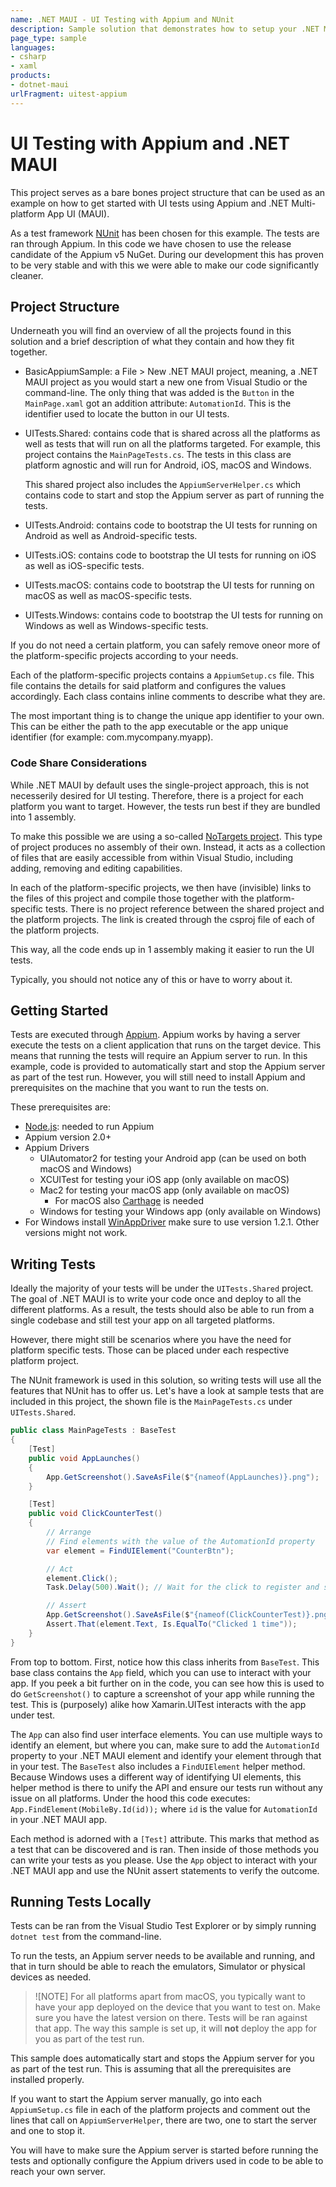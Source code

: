 ```yaml
---
name: .NET MAUI - UI Testing with Appium and NUnit
description: Sample solution that demonstrates how to setup your .NET MAUI app for UI testing with Appium and NUnit.
page_type: sample
languages:
- csharp
- xaml
products:
- dotnet-maui
urlFragment: uitest-appium
---
```


# UI Testing with Appium and .NET MAUI

This project serves as a bare bones project structure that can be used as an example on how to get started with UI tests using Appium and .NET Multi-platform App UI (MAUI).

As a test framework [NUnit](https://nunit.org/) has been chosen for this example. The tests are ran through Appium. In this code we have chosen to use the release candidate of the Appium v5 NuGet. During our development this has proven to be very stable and with this we were able to make our code significantly cleaner.

## Project Structure

Underneath you will find an overview of all the projects found in this solution and a brief description of what they contain and how they fit together.

* BasicAppiumSample: a File > New .NET MAUI project, meaning, a .NET MAUI project as you would start a new one from Visual Studio or the command-line. The only thing that was added is the `Button` in the `MainPage.xaml` got an addition attribute: `AutomationId`. This is the identifier used to locate the button in our UI tests.

* UITests.Shared: contains code that is shared across all the platforms as well as tests that will run on all the platforms targeted. For example, this project contains the `MainPageTests.cs`. The tests in this class are platform agnostic and will run for Android, iOS, macOS and Windows.

  This shared project also includes the `AppiumServerHelper.cs` which contains code to start and stop the Appium server as part of running the tests.

* UITests.Android: contains code to bootstrap the UI tests for running on Android as well as Android-specific tests.
* UITests.iOS: contains code to bootstrap the UI tests for running on iOS as well as iOS-specific tests.
* UITests.macOS: contains code to bootstrap the UI tests for running on macOS as well as macOS-specific tests.
* UITests.Windows: contains code to bootstrap the UI tests for running on Windows as well as Windows-specific tests.

If you do not need a certain platform, you can safely remove oneor more of the platform-specific projects according to your needs.

Each of the platform-specific projects contains a `AppiumSetup.cs` file. This file contains the details for said platform and configures the values accordingly. Each class contains inline comments to describe what they are.

The most important thing is to change the unique app identifier to your own. This can be either the path to the app executable or the app unique identifier  (for example: com.mycompany.myapp).

### Code Share Considerations

While .NET MAUI by default uses the single-project approach, this is not necesserily desired for UI testing. Therefore, there is a project for each platform you want to target. However, the tests run best if they are bundled into 1 assembly.

To make this possible we are using a so-called [NoTargets project](https://github.com/microsoft/MSBuildSdks/blob/main/src/NoTargets/). This type of project produces no assembly of their own. Instead, it acts as a collection of files that are easily accessible from within Visual Studio, including adding, removing and editing capabilities.

In each of the platform-specific projects, we then have (invisible) links to the files of this project and compile those together with the platform-specific tests. There is no project reference between the shared project and the platform projects. The link is created through the csproj file of each of the platform projects.

This way, all the code ends up in 1 assembly making it easier to run the UI tests.

Typically, you should not notice any of this or have to worry about it.

## Getting Started

Tests are executed through [Appium](https://appium.io/). Appium works by having a server execute the tests on a client application that runs on the target device. This means that running the tests will require an Appium server to run. In this example, code is provided to automatically start and stop the Appium server as part of the test run. However, you will still need to install Appium and prerequisites on the machine that you want to run the tests on.

These prerequisites are:

* [Node.js](https://nodejs.org/): needed to run Appium
* Appium version 2.0+
* Appium Drivers
  * UIAutomator2 for testing your Android app (can be used on both macOS and Windows)
  * XCUITest for testing your iOS app (only available on macOS)
  * Mac2 for testing your macOS app (only available on macOS)
    * For macOS also [Carthage](https://github.com/Carthage/Carthage) is needed
  * Windows for testing your Windows app (only available on Windows)
* For Windows install [WinAppDriver](https://github.com/microsoft/WinAppDriver) make sure to use version 1.2.1. Other versions might not work.

<!-- TODO: Link to instructions -->

## Writing Tests

Ideally the majority of your tests will be under the `UITests.Shared` project. The goal of .NET MAUI is to write your code once and deploy to all the different platforms. As a result, the tests should also be able to run from a single codebase and still test your app on all targeted platforms.

However, there might still be scenarios where you have the need for platform specific tests. Those can be placed under each respective platform project.

The NUnit framework is used in this solution, so writing tests will use all the features that NUnit has to offer us. Let's have a look at sample tests that are included in this project, the shown file is the `MainPageTests.cs` under `UITests.Shared`.

```csharp
public class MainPageTests : BaseTest
{
    [Test]
    public void AppLaunches()
    {
        App.GetScreenshot().SaveAsFile($"{nameof(AppLaunches)}.png");
    }

    [Test]
    public void ClickCounterTest()
    {
        // Arrange
        // Find elements with the value of the AutomationId property
        var element = FindUIElement("CounterBtn");

        // Act
        element.Click();
        Task.Delay(500).Wait(); // Wait for the click to register and show up on the screenshot

        // Assert
        App.GetScreenshot().SaveAsFile($"{nameof(ClickCounterTest)}.png");
        Assert.That(element.Text, Is.EqualTo("Clicked 1 time"));
    }
}
```

From top to bottom. First, notice how this class inherits from `BaseTest`. This base class contains the `App` field, which you can use to interact with your app. If you peek a bit further on in the code, you can see how this is used to do `GetScreenshot()` to capture a screenshot of your app while running the test. This is (purposely) alike how Xamarin.UITest interacts with the app under test.

The `App` can also find user interface elements. You can use multiple ways to identify an element, but where you can, make sure to add the `AutomationId` property to your .NET MAUI element and identify your element through that in your test. The `BaseTest` also includes a `FindUIElement` helper method. Because Windows uses a different way of identifying UI elements, this helper method is there to unify the API and ensure our tests run without any issue on all platforms. Under the hood this code executes: `App.FindElement(MobileBy.Id(id));` where `id` is the value for `AutomationId` in your .NET MAUI app.

Each method is adorned with a `[Test]` attribute. This marks that method as a test that can be discovered and is ran. Then inside of those methods you can write your tests as you please. Use the `App` object to interact with your .NET MAUI app and use the NUnit assert statements to verify the outcome.

## Running Tests Locally

Tests can be ran from the Visual Studio Test Explorer or by simply running `dotnet test` from the command-line.

To run the tests, an Appium server needs to be available and running, and that in turn should be able to reach the emulators, Simulator or physical devices as needed.

> ![NOTE]
> For all platforms apart from macOS, you typically want to have your app deployed on the device that you want to test on. Make sure you have the latest version on there. Tests will be ran against that app. The way this sample is set up, it will **not** deploy the app for you as part of the test run.

This sample does automatically start and stops the Appium server for you as part of the test run. This is assuming that all the prerequisites are installed properly.

If you want to start the Appium server manually, go into each `AppiumSetup.cs` file in each of the platform projects and comment out the lines that call on `AppiumServerHelper`, there are two, one to start the server and one to stop it.

You will have to make sure the Appium server is started before running the tests and optionally configure the Appium drivers used in code to be able to reach your own server.
